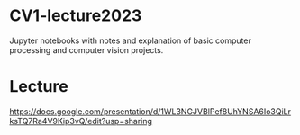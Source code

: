 # CV1-lecture2023
Jupyter notebooks with notes and explanation of basic computer processing and computer vision projects.

# Lecture 
https://docs.google.com/presentation/d/1WL3NGJVBlPef8UhYNSA6Io3QiLrksTQ7Ra4V9Kip3vQ/edit?usp=sharing
